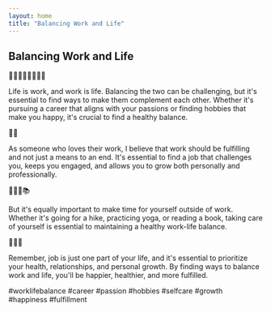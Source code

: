 ```yaml
---
layout: home
title: "Balancing Work and Life"
---
```


## Balancing Work and Life

🎉👨‍💼👩‍💻💪🏼🌟

Life is work, and work is life. Balancing the two can be challenging, but it's essential to find ways to make them complement each other. Whether it's pursuing a career that aligns with your passions or finding hobbies that make you happy, it's crucial to find a healthy balance.

💼🌟

As someone who loves their work, I believe that work should be fulfilling and not just a means to an end. It's essential to find a job that challenges you, keeps you engaged, and allows you to grow both personally and professionally.

🌄🧘‍♀️📚

But it's equally important to make time for yourself outside of work. Whether it's going for a hike, practicing yoga, or reading a book, taking care of yourself is essential to maintaining a healthy work-life balance.

💪🏼🌟

Remember, job is just one part of your life, and it's essential to prioritize your health, relationships, and personal growth. By finding ways to balance work and life, you'll be happier, healthier, and more fulfilled.

#worklifebalance #career #passion #hobbies #selfcare #growth #happiness #fulfillment